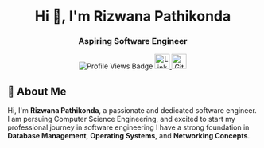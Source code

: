 <body>
  <h1 align="center">Hi 👋, I'm Rizwana Pathikonda</h1>
  <h3 align="center">Aspiring Software Engineer</h3>
  <div align="center">
    <img src="https://komarev.com/ghpvc/?username=rizwana-28&style=for-the-badge" alt="Profile Views Badge">
    <a href="https://www.linkedin.com/in/rizwanap/">
      <img src="https://img.shields.io/badge/LinkedIn-%230077B5.svg?logo=linkedin&logoColor=white" alt="LinkedIn" height="30">
    </a>
    <a href="https://github.com/rizwana-28">
      <img src="https://img.shields.io/badge/GitHub-%23181717.svg?logo=github&logoColor=white" alt="GitHub" height="30">
    </a>
  </div>
  <h2>🚀 About Me</h2>
  <p>Hi, I'm <strong>Rizwana Pathikonda</strong>, a passionate and dedicated software engineer. I am persuing Computer Science Engineering, and excited to start my professional journey in software engineering I have a strong foundation in <strong>Database Management</strong>, <strong>Operating Systems</strong>, and <strong>Networking Concepts</strong>. </p>
  
  <!--
**rizwana-28/rizwana-28** is a ✨ _special_ ✨ repository because its `README.md` (this file) appears on your GitHub profile.

Here are some ideas to get you started:

- 🔭 I’m currently working on ...
- 🌱 I’m currently learning ...
- 👯 I’m looking to collaborate on ...
- 🤔 I’m looking for help with ...
- 💬 Ask me about ...
- 📫 How to reach me: ...
- 😄 Pronouns: ...
- ⚡ Fun fact: ...
-->
</body>
